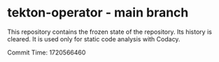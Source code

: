# tekton-operator - main branch

This repository contains the frozen state of the repository.
Its history is cleared. It is used only for static code
analysis with Codacy.

Commit Time: 1720566460